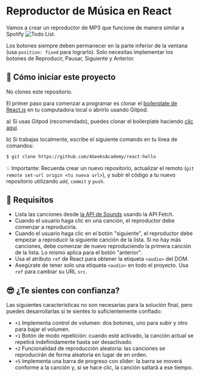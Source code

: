 <!--hide-->
# Reproductor de Música en React
<!--endhide-->

Vamos a crear un reproductor de MP3 que funcione de manera similar a Spotify ![Todo List](https://github.com/breatheco-de/exercise-music-player-react/blob/master/preview.gif?raw=true).

Los botones siempre deben permanecer en la parte inferior de la ventana (usa `position: fixed` para lograrlo). Solo necesitas implementar los botones de Reproducir, Pausar, Siguiente y Anterior.

<onlyfor saas="false" withBanner="false">
  
## 🌱 Cómo iniciar este proyecto

No clones este repositorio.

El primer paso para comenzar a programar es clonar el [boilerplate de React.js](https://github.com/4GeeksAcademy/react-hello) en tu computadora local o abrirlo usando Gitpod.

a) Si usas Gitpod (recomendado), puedes clonar el boilerplate haciendo [clic aquí](https://gitpod.io#https://github.com/4GeeksAcademy/react-hello).

b) Si trabajas localmente, escribe el siguiente comando en tu línea de comandos:

```sh
$ git clone https://github.com/4GeeksAcademy/react-hello
```

💡 Importante: Recuerda crear un nuevo repositorio, actualizar el remoto (`git remote set-url origin <tu nueva url>`), y subir el código a tu nuevo repositorio utilizando `add`, `commit` y `push`.

</onlyfor>

## 📝 Requisitos

- Lista las canciones desde [la API de Sounds](https://playground.4geeks.com/sound) usando la API Fetch.
- Cuando el usuario haga clic en una canción, el reproductor debe comenzar a reproducirla.
- Cuando el usuario haga clic en el botón "siguiente", el reproductor debe empezar a reproducir la siguiente canción de la lista. Si no hay más canciones, debe comenzar de nuevo reproduciendo la primera canción de la lista. Lo mismo aplica para el botón "anterior".
- Usa el atributo `ref` de React para obtener la etiqueta `<audio>` del DOM.
- Asegúrate de tener solo una etiqueta `<audio>` en todo el proyecto. Usa `ref` para cambiar su URL `src`.

## 😎 ¿Te sientes con confianza?

Las siguientes características no son necesarias para la solución final, pero puedes desarrollarlas si te sientes lo suficientemente confiado:

- `+1` Implementa control de volumen: dos botones, uno para subir y otro para bajar el volumen.
- `+1` Botón de modo repetición: cuando esté activado, la canción actual se repetirá indefinidamente hasta ser desactivado.
- `+2` Funcionalidad de reproducción aleatoria: las canciones se reproducirán de forma aleatoria en lugar de en orden.
- `+5` Implementa una barra de progreso con slider: la barra se moverá conforme a la canción y, si se hace clic, la canción saltará a ese tiempo.